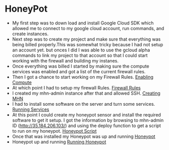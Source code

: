 # HoneyPot
- My first step was to down load and install Google Cloud SDK which allowed me to connect to my google cloud account, run commands, and create instances. 
- Next step was to create my project and make sure that everything was being billed properly.This was somewhat tricky because I had not setup an account yet. but onces I did I was able to use the gcloud alpha commands to link my project to that account so that I could start working with the firewall and building my instanes. 
- Once everything was billed I started by making sure the compute services was enabled and got a list of the current firewall rules. 
- Then I got a chance to start working on my Firewall Rules. [Enabling Compute](https://i.imgur.com/PCy6y2J.gif)
- At which point I had to setup my firewall Rules. [Firewall Rules](https://i.imgur.com/uXCzjzf.png)
- I created my mhn-admin instance after that and allowed SSH. [Creating MHN](https://i.imgur.com/TYoTIZn.png)
- I had to install some software on the server and turn some services. [Running Services](https://i.imgur.com/S3ZAUl5.png)
- At this point I could create my honeypot sensor and install the required software to get it setup. I got the information by browsing to mhn-admin ID (http://35.184.206.103/) and using the deploy function to get a script to run on my honeypot. [Honeypot Script](https://i.imgur.com/EMssDfn.gif)
- Once that was installed my Honeypot was up and running [Honeypot](https://i.imgur.com/kgAmu5g.png)
- Honeypot up and running [Running Honeypot](https://recordit.co/GO1445kIRM)
